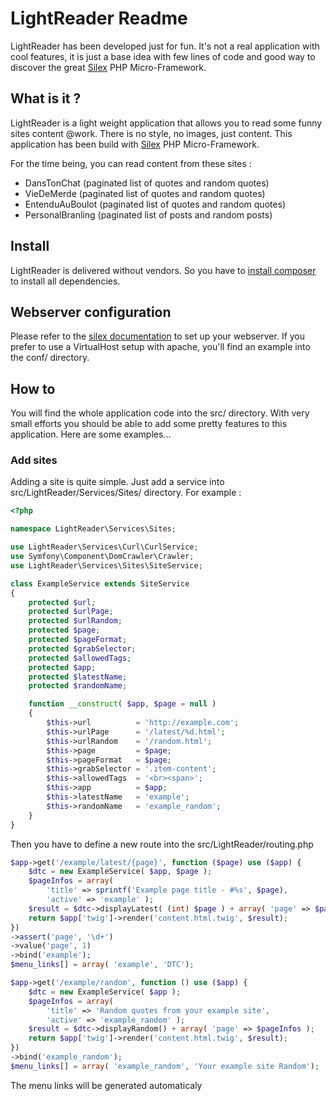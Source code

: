 ﻿LightReader Readme
=================

LightReader has been developed just for fun. It's not a real application with cool features, it is just a base idea with few lines of code and good way to discover the great [Silex](http://silex.sensiolabs.org "Silex") PHP Micro-Framework.

What is it ?
------------
LightReader is a light weight application that allows you to read some funny sites content @work.
There is no style, no images, just content.
This application has been build with [Silex](http://silex.sensiolabs.org "Silex") PHP Micro-Framework.

For the time being, you can read content from these sites :
* DansTonChat (paginated list of quotes and random quotes)
* VieDeMerde (paginated list of quotes and random quotes)
* EntenduAuBoulot (paginated list of quotes and random quotes)
* PersonalBranling (paginated list of posts and random posts)

Install
-------
LightReader is delivered without vendors. So you have to [install composer](http://getcomposer.org/ "Install composer") to install all dependencies.

Webserver configuration
-----------------------
Please refer to the [silex documentation](http://silex.sensiolabs.org/doc/web_servers.html "Webserver configuration") to set up your webserver.
If you prefer to use a VirtualHost setup with apache, you'll find an example into the conf/ directory.

How to
------
You will find the whole application code into the src/ directory.
With very small efforts you should be able to add some pretty features to this application.
Here are some examples...

### Add sites
Adding a site is quite simple. Just add a service into src/LightReader/Services/Sites/ directory. For example :

```php
<?php

namespace LightReader\Services\Sites;

use LightReader\Services\Curl\CurlService;
use Symfony\Component\DomCrawler\Crawler;
use LightReader\Services\Sites\SiteService;

class ExampleService extends SiteService
{
	protected $url;
	protected $urlPage;
	protected $urlRandom;
	protected $page;
	protected $pageFormat;
	protected $grabSelector;
	protected $allowedTags;
	protected $app;
	protected $latestName;
	protected $randomName;

	function __construct( $app, $page = null )
	{
		$this->url          = 'http://example.com';
		$this->urlPage      = '/latest/%d.html';
		$this->urlRandom    = '/random.html';
		$this->page         = $page;
		$this->pageFormat   = $page;
		$this->grabSelector = '.item-content';
		$this->allowedTags  = '<br><span>';
		$this->app          = $app;
		$this->latestName   = 'example';
		$this->randomName   = 'example_random';
	}
}
```

Then you have to define a new route into the src/LightReader/routing.php
```php
$app->get('/example/latest/{page}', function ($page) use ($app) {
    $dtc = new ExampleService( $app, $page );
    $pageInfos = array(
        'title' => sprintf('Example page title - #%s', $page),
        'active' => 'example' );
    $result = $dtc->displayLatest( (int) $page ) + array( 'page' => $pageInfos );
    return $app['twig']->render('content.html.twig', $result);
})
->assert('page', '\d+')
->value('page', 1)
->bind('example');
$menu_links[] = array( 'example', 'DTC');

$app->get('/example/random', function () use ($app) {
    $dtc = new ExampleService( $app );
    $pageInfos = array(
        'title' => 'Random quotes from your example site',
        'active' => 'example_random' );
    $result = $dtc->displayRandom() + array( 'page' => $pageInfos );
    return $app['twig']->render('content.html.twig', $result);
})
->bind('example_random');
$menu_links[] = array( 'example_random', 'Your example site Random');
```
The menu links will be generated automaticaly